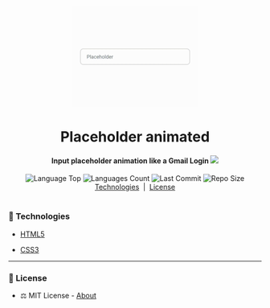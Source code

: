 
<!-- Top Image and Title -->
<div  align="center">
	<img  src="./placeholder-animated-gif.gif"  width="250px">
	<h1>Placeholder animated</h1>
	<!-- Subtitle/Description -->
	<h4>Input placeholder animation like a Gmail Login <img src="https://devicon.dev/devicon.git/icons/google/google-original.svg" height="12"></h4>
</div>

<!-- Image Shields -->
<div  align="center">
	<img  alt="Language Top"  src="https://img.shields.io/github/languages/top/joaovictornsv/placeholder-animated-css">
	<img  alt="Languages Count"  src="https://img.shields.io/github/languages/count/joaovictornsv/placeholder-animated-css">
	<img  alt="Last Commit"  src="https://img.shields.io/github/last-commit/joaovictornsv/placeholder-animated-css">
	<img  alt="Repo Size"  src="https://img.shields.io/github/repo-size/joaovictornsv/placeholder-animated-css">

</div>

<!-- Nav Menu -->
<div  align="center">
	<a  href=#telescope-tecnologias>Technologies</a>&nbsp&nbsp|&nbsp&nbsp<a  href="#memo-licença">License</a><br/><br/>
	<!--<img  width="400"  src="###">-->
</div>


### :telescope: Technologies

- [HTML5](https://developer.mozilla.org/pt-BR/docs/Web/HTML)

- [CSS3](https://developer.mozilla.org/pt-BR/docs/Web/CSS)

---

### :memo: License

- :balance_scale: MIT License - [About](https://github.com/joaovictornsv/placeholder-animated-css/blob/master/LICENSE)